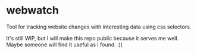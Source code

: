 # webwatch
Tool for tracking website changes with interesting data using css selectors.

It's still WIP, but I will make this repo public because it serves me well. Maybe someone will find it useful as I found. :))
